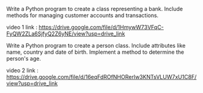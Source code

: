 Write a Python program to create a class representing a bank. Include methods for
managing customer accounts and transactions. 

video 1 link : https://drive.google.com/file/d/1HmywW73VFqC-FyQW2ZLa6SjfyQ2Z6yNE/view?usp=drive_link

Write a Python program to create a person class. Include attributes like name,
country and date of birth. Implement a method to determine the person's age. 

video 2 link : https://drive.google.com/file/d/16eqFdROfNHORerIw3KNTsVLUW7xU1C8F/view?usp=drive_link
